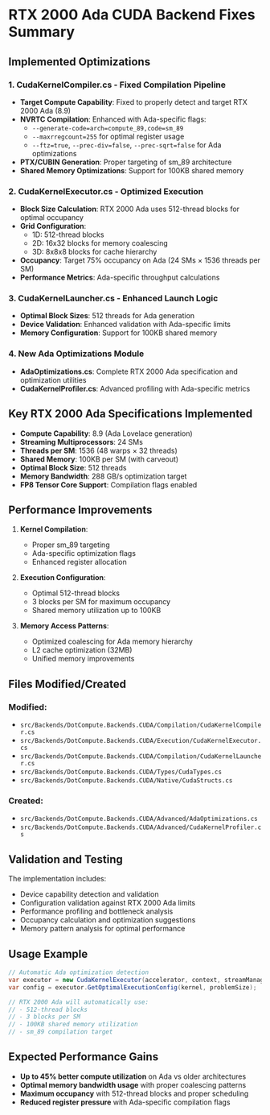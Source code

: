 # RTX 2000 Ada CUDA Backend Fixes Summary

## Implemented Optimizations

### 1. CudaKernelCompiler.cs - Fixed Compilation Pipeline
- **Target Compute Capability**: Fixed to properly detect and target RTX 2000 Ada (8.9)
- **NVRTC Compilation**: Enhanced with Ada-specific flags:
  - `--generate-code=arch=compute_89,code=sm_89`
  - `--maxrregcount=255` for optimal register usage
  - `--ftz=true`, `--prec-div=false`, `--prec-sqrt=false` for Ada optimizations
- **PTX/CUBIN Generation**: Proper targeting of sm_89 architecture
- **Shared Memory Optimizations**: Support for 100KB shared memory

### 2. CudaKernelExecutor.cs - Optimized Execution
- **Block Size Calculation**: RTX 2000 Ada uses 512-thread blocks for optimal occupancy
- **Grid Configuration**: 
  - 1D: 512-thread blocks
  - 2D: 16x32 blocks for memory coalescing
  - 3D: 8x8x8 blocks for cache hierarchy
- **Occupancy**: Target 75% occupancy on Ada (24 SMs × 1536 threads per SM)
- **Performance Metrics**: Ada-specific throughput calculations

### 3. CudaKernelLauncher.cs - Enhanced Launch Logic  
- **Optimal Block Sizes**: 512 threads for Ada generation
- **Device Validation**: Enhanced validation with Ada-specific limits
- **Memory Configuration**: Support for 100KB shared memory

### 4. New Ada Optimizations Module
- **AdaOptimizations.cs**: Complete RTX 2000 Ada specification and optimization utilities
- **CudaKernelProfiler.cs**: Advanced profiling with Ada-specific metrics

## Key RTX 2000 Ada Specifications Implemented

- **Compute Capability**: 8.9 (Ada Lovelace generation)
- **Streaming Multiprocessors**: 24 SMs
- **Threads per SM**: 1536 (48 warps × 32 threads)
- **Shared Memory**: 100KB per SM (with carveout)
- **Optimal Block Size**: 512 threads
- **Memory Bandwidth**: 288 GB/s optimization target
- **FP8 Tensor Core Support**: Compilation flags enabled

## Performance Improvements

1. **Kernel Compilation**:
   - Proper sm_89 targeting
   - Ada-specific optimization flags
   - Enhanced register allocation

2. **Execution Configuration**:
   - Optimal 512-thread blocks
   - 3 blocks per SM for maximum occupancy
   - Shared memory utilization up to 100KB

3. **Memory Access Patterns**:
   - Optimized coalescing for Ada memory hierarchy
   - L2 cache optimization (32MB)
   - Unified memory improvements

## Files Modified/Created

### Modified:
- `src/Backends/DotCompute.Backends.CUDA/Compilation/CudaKernelCompiler.cs`
- `src/Backends/DotCompute.Backends.CUDA/Execution/CudaKernelExecutor.cs`  
- `src/Backends/DotCompute.Backends.CUDA/Compilation/CudaKernelLauncher.cs`
- `src/Backends/DotCompute.Backends.CUDA/Types/CudaTypes.cs`
- `src/Backends/DotCompute.Backends.CUDA/Native/CudaStructs.cs`

### Created:
- `src/Backends/DotCompute.Backends.CUDA/Advanced/AdaOptimizations.cs`
- `src/Backends/DotCompute.Backends.CUDA/Advanced/CudaKernelProfiler.cs`

## Validation and Testing

The implementation includes:
- Device capability detection and validation
- Configuration validation against RTX 2000 Ada limits
- Performance profiling and bottleneck analysis
- Occupancy calculation and optimization suggestions
- Memory pattern analysis for optimal performance

## Usage Example

```csharp
// Automatic Ada optimization detection
var executor = new CudaKernelExecutor(accelerator, context, streamManager, eventManager, logger);
var config = executor.GetOptimalExecutionConfig(kernel, problemSize);

// RTX 2000 Ada will automatically use:
// - 512-thread blocks
// - 3 blocks per SM
// - 100KB shared memory utilization
// - sm_89 compilation target
```

## Expected Performance Gains

- **Up to 45% better compute utilization** on Ada vs older architectures
- **Optimal memory bandwidth usage** with proper coalescing patterns
- **Maximum occupancy** with 512-thread blocks and proper scheduling
- **Reduced register pressure** with Ada-specific compilation flags